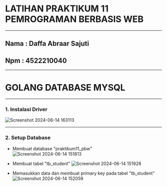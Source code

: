 # LATIHAN PRAKTIKUM 11 PEMROGRAMAN BERBASIS WEB 
-----
## Nama : Daffa Abraar Sajuti 
## Npm  : 4522210040
-----

# GOLANG DATABASE MYSQL
---
### 1. Instalasi Driver 
![Screenshot 2024-06-14 163113](https://github.com/DaffaAbraarSajuti/Praktikum-Pemrograman-Berbasis-Web/assets/148104478/ad33b07f-ece0-43be-875e-a32ac29690bf)

---
### 2. Setup Database
- Membuat database "praktikum11_pbw"
  ![Screenshot 2024-06-14 151813](https://github.com/DaffaAbraarSajuti/Praktikum-Pemrograman-Berbasis-Web/assets/148104478/080dbd06-453c-47cb-946e-9c60a153d6f8)

- Membuat tabel "tb_student"
  ![Screenshot 2024-06-14 151928](https://github.com/DaffaAbraarSajuti/Praktikum-Pemrograman-Berbasis-Web/assets/148104478/05e7be1f-fd74-4ab7-83d8-790aa223e879)

- Memasukkan data dan membuat primary key pada tabel "tb_student"
  ![Screenshot 2024-06-14 152059](https://github.com/DaffaAbraarSajuti/Praktikum-Pemrograman-Berbasis-Web/assets/148104478/db1da448-c983-49ef-b19d-f3ede7f854dd)
